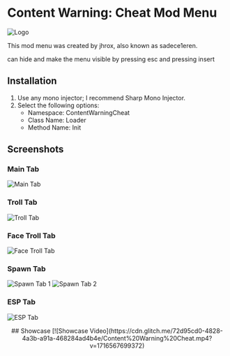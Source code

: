 # Content Warning: Cheat Mod Menu

![Logo](https://cdn.glitch.global/5a9b78b7-86cc-44c5-8525-dadbb46a2362/SPOILER_CHEATMODMENUCONTENTWARNING000001.png)

This mod menu was created by jhrox, also known as sadece1eren.


can hide and make the menu visible by pressing esc and pressing insert

## Installation

1. Use any mono injector; I recommend Sharp Mono Injector.
2. Select the following options:
   - Namespace: ContentWarningCheat
   - Class Name: Loader
   - Method Name: Init

## Screenshots

### Main Tab
![Main Tab](https://cdn.glitch.global/533ecac7-3244-4ed3-989e-f4cb04667266/image%20(13).png)

### Troll Tab
![Troll Tab](https://cdn.glitch.global/533ecac7-3244-4ed3-989e-f4cb04667266/image%20(14).png)

### Face Troll Tab
![Face Troll Tab](https://cdn.glitch.global/533ecac7-3244-4ed3-989e-f4cb04667266/image%20(17).png)

### Spawn Tab
![Spawn Tab 1](https://cdn.glitch.global/533ecac7-3244-4ed3-989e-f4cb04667266/image%20(15).png)
![Spawn Tab 2](https://cdn.glitch.global/533ecac7-3244-4ed3-989e-f4cb04667266/image%20(18).png)

### ESP Tab
![ESP Tab](https://cdn.glitch.global/533ecac7-3244-4ed3-989e-f4cb04667266/2f313233343538373336303530333532393532322f696d6167652e706e673f65783d36363331343639342669733d3636.png)

<div align="center">
## Showcase
[![Showcase Video](https://cdn.glitch.me/72d95cd0-4828-4a3b-a91a-468284ad4b4e/Content%20Warning%20Cheat.mp4?v=1716567699372)
</div>
